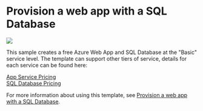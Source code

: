 # Provision a web app with a SQL Database

<a href="https://portal.azure.com/#create/Microsoft.Template/uri/https%3A%2F%2Fgithub.com%2FKothakapu%2FARMTemplates%2Fblob%2FKothakapu-ARM-WebSql%2Fazuredeploy.json" target="_blank">
    <img src="http://azuredeploy.net/deploybutton.png"/>
</a>

This sample creates a free Azure Web App and SQL Database at the "Basic" service level.  The template can support other tiers of service, details for each service can be found here:

[App Service Pricing](https://azure.microsoft.com/en-us/pricing/details/app-service/)    
[SQL Database Pricing](https://azure.microsoft.com/en-us/pricing/details/sql-database/)

For more information about using this template, see [Provision a web app with a SQL Database](https://azure.microsoft.com/en-us/documentation/articles/app-service-web-arm-with-sql-database-provision/).
